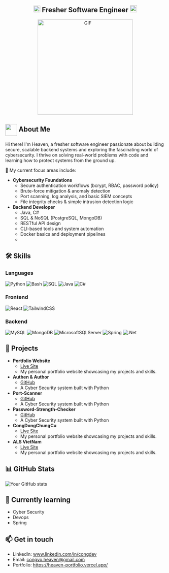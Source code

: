 <h2 align="center">
  <img src="https://komarev.com/ghpvc/?username=ParthJohri&color=dc143c&style=for-the-badge" alt="Profile Views" style="height:21px;">
 Fresher Software Engineer
<a href="https://parth-johri.vercel.app/"
>
    
</a>

   <img src="https://img.shields.io/badge/Portfolio-543DE0?style=for-the-badge&logo=About.me&logoColor=white" alt="Portfolio" style="height:22px;">
</h2>

<div align="center">
 <img alt="GIF" src="https://media4.giphy.com/media/v1.Y2lkPTc5MGI3NjExdGVnZ2xocDRna2FkOXFraG9lMHB3NTE5Z3psNzcwdzJiZGZmc3J1MCZlcD12MV9pbnRlcm5hbF9naWZfYnlfaWQmY3Q9Zw/QDjpIL6oNCVZ4qzGs7/giphy.webp" style="height:300px;" />
</div>

## <img align ='center' src="https://i.giphy.com/media/v1.Y2lkPTc5MGI3NjExdjh2dDM4bDhyYzM5NmppaHJ6dG56Mmh3bTkyanFkdWRvZ3R1cGoycSZlcD12MV9pbnRlcm5hbF9naWZfYnlfaWQmY3Q9ZQ/LOnt6uqjD9OexmQJRB/giphy.gif" width="37" > About Me </img>

Hi there! I'm Heaven, a fresher software engineer passionate about building secure, scalable backend systems and exploring the fascinating world of cybersecurity. I thrive on solving real-world problems with code and learning how to protect systems from the ground up.

🔧 My current focus areas include:
- **Cybersecurity Foundations**
  - Secure authentication workflows (bcrypt, RBAC, password policy)
  - Brute-force mitigation & anomaly detection
  - Port scanning, log analysis, and basic SIEM concepts
  - File integrity checks & simple intrusion detection logic
- **Backend Developer**
  - Java, C#
  - SQL & NoSQL (PostgreSQL, MongoDB)
  - RESTful API design
  - CLI-based tools and system automation
  - Docker basics and deployment pipelines
  - 
## 🛠️ Skills

### Languages
![Python](https://img.shields.io/badge/python-3776AB?style=for-the-badge&logo=python&logoColor=white)
![Bash](https://img.shields.io/badge/bash-%23121011.svg?style=for-the-badge&logo=gnu-bash&logoColor=white)
![SQL](https://img.shields.io/badge/sql-%2300C7B7.svg?style=for-the-badge&logo=mysql&logoColor=white)
![Java](https://img.shields.io/badge/java-%23ED8B00.svg?style=for-the-badge&logo=java&logoColor=white)
![C#](https://img.shields.io/badge/c%23-%23239120.svg?style=for-the-badge&logo=c-sharp&logoColor=white) 

### Frontend
![React](https://img.shields.io/badge/react-%2320232a.svg?style=for-the-badge&logo=react&logoColor=%2361DAFB)
![TailwindCSS](https://img.shields.io/badge/tailwindcss-%2338B2AC.svg?style=for-the-badge&logo=tailwind-css&logoColor=white)

### Backend
![MySQL](https://img.shields.io/badge/mysql-%2300f.svg?style=for-the-badge&logo=mysql&logoColor=white)
![MongoDB](https://img.shields.io/badge/-MongoDB-47A248?style=for-the-badge&logo=mongodb&logoColor=white)
![MicrosoftSQLServer](https://img.shields.io/badge/Microsoft%20SQL%20Sever-CC2927?style=for-the-badge&logo=microsoft%20sql%20server&logoColor=white)
![Spring](https://img.shields.io/badge/spring-%236DB33F.svg?style=for-the-badge&logo=spring&logoColor=white)
![.Net](https://img.shields.io/badge/.NET-5C2D91?style=for-the-badge&logo=.net&logoColor=white)
<!-- Add more skills badges -->

## 🚀 Projects
- **Portfolio Website**
  - [Live Site](https://heaven-portfolio.vercel.app/)
  - My personal portfolio website showcasing my projects and skills.
- **Authen & Author**
  - [GitHub](https://github.com/heaven-vo/Authen-Author.git)
  - A Cyber Security system built with Python
- **Port-Scanner**
  - [GitHub](https://github.com/heaven-vo/Port-Scanner.git) 
  - A Cyber Security system built with Python
- **Password-Strength-Checker**
  - [GitHub](https://github.com/heaven-vo/Password-Strength-Checker.git)
  - A Cyber Security system built with Python
- **CongDongChungCu**
  - [Live Site](https://yourusername.github.io/portfolio)
  - My personal portfolio website showcasing my projects and skills.
- **ALS VietNam**
  - [Live Site](https://yourusername.github.io/portfolio)
  - My personal portfolio website showcasing my projects and skills.
<!-- Add more projects -->
## 📊 GitHub Stats
![Your GitHub stats](https://github-readme-stats.vercel.app/api?username=heaven-vo&show_icons=true&theme=radical)
## 🌱 Currently learning
- Cyber Security
- Devops
- Spring
<!-- Add more current learning goals -->
## 📫 Get in touch
- LinkedIn: www.linkedin.com/in/congdev
- Email: congvo.heaven@gmail.com
- Portfolio: https://heaven-portfolio.vercel.app/

